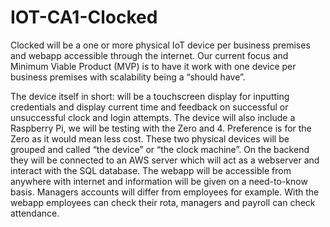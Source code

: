 # IOT-CA1-Clocked

Clocked will be a one or more physical IoT device per business premises and webapp accessible through the internet. Our current focus and Minimum Viable Product (MVP) is to have it work with one device per business premises with scalability being a “should have”.

The device itself in short: will be a touchscreen display for inputting credentials and display current time and feedback on successful or unsuccessful clock and login attempts. The device will also include a Raspberry Pi, we will be testing with the Zero and 4. Preference is for the Zero as it would mean less cost.
These two physical devices will be grouped and called “the device” or “the clock machine”. On the backend they will be connected to an AWS server which will act as a webserver and interact with the SQL database. The webapp will be accessible from anywhere with internet and information will be given on a need-to-know basis. Managers accounts will differ from employees for example. With the webapp employees can check their rota, managers and payroll can check attendance.
